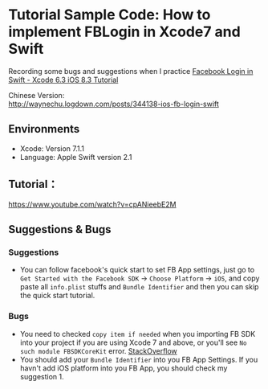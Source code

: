 # Tutorial Sample Code: How to implement FBLogin in Xcode7 and Swift

Recording some bugs and suggestions when I practice [Facebook Login in Swift - Xcode 6.3 iOS 8.3 Tutorial](https://www.youtube.com/watch?v=cpANieebE2M)

Chinese Version:  
http://waynechu.logdown.com/posts/344138-ios-fb-login-swift

## Environments

* Xcode: Version 7.1.1
* Language: Apple Swift version 2.1

## Tutorial：

https://www.youtube.com/watch?v=cpANieebE2M

## Suggestions & Bugs

### Suggestions

* You can follow facebook's quick start to set FB App settings, just go to `Get Started with the Facebook SDK` -> `Choose Platform` -> `iOS`, and copy paste all `info.plist` stuffs and `Bundle Identifier` and then you can skip the quick start tutorial.

### Bugs

* You need to checked `copy item if needed` when you importing FB SDK into your project if you are using Xcode 7 and above, or you'll see `No such module FBSDKCoreKit` error. [StackOverflow](http://stackoverflow.com/questions/32096787/no-such-module-fbsdkcorekit-error)
* You should add your `Bundle Identifier` into you FB App Settings. If you havn't add iOS platform into you FB App, you should check my suggestion 1.


